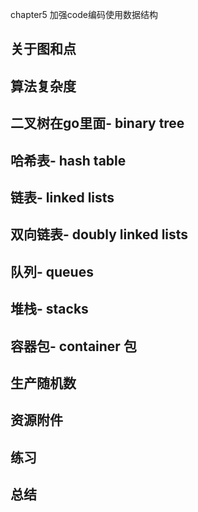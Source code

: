 chapter5 加强code编码使用数据结构

## 关于图和点
## 算法复杂度
## 二叉树在go里面- binary tree
## 哈希表- hash table
## 链表- linked lists
## 双向链表- doubly linked lists
## 队列- queues
## 堆栈- stacks
## 容器包- container 包
## 生产随机数
## 资源附件
## 练习
## 总结
